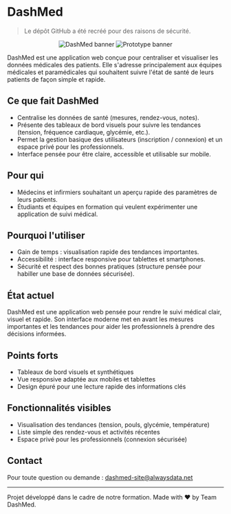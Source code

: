 # DashMed

> Le dépôt GitHub a été recréé pour des raisons de sécurité.


<p align="center">
	<img src="https://img.shields.io/badge/DashMed-Suivi%20m%C3%A9dical-12C9D4?style=for-the-badge&logo=healthicons" alt="DashMed banner" />
	<img src="https://img.shields.io/badge/Prototype-Work%20in%20progress-orange?style=for-the-badge" alt="Prototype banner" />
</p>

DashMed est une application web conçue pour centraliser et visualiser les données médicales des patients. Elle s'adresse principalement aux équipes médicales et paramédicales qui souhaitent suivre l'état de santé de leurs patients de façon simple et rapide.

## Ce que fait DashMed

- Centralise les données de santé (mesures, rendez-vous, notes).
- Présente des tableaux de bord visuels pour suivre les tendances (tension, fréquence cardiaque, glycémie, etc.).
- Permet la gestion basique des utilisateurs (inscription / connexion) et un espace privé pour les professionnels.
- Interface pensée pour être claire, accessible et utilisable sur mobile.

## Pour qui

- Médecins et infirmiers souhaitant un aperçu rapide des paramètres de leurs patients.
- Étudiants et équipes en formation qui veulent expérimenter une application de suivi médical.

## Pourquoi l'utiliser

- Gain de temps : visualisation rapide des tendances importantes.
- Accessibilité : interface responsive pour tablettes et smartphones.
- Sécurité et respect des bonnes pratiques (structure pensée pour habiller une base de données sécurisée).

## État actuel

DashMed est une application web pensée pour rendre le suivi médical clair, visuel et rapide. Son interface moderne met en avant les mesures importantes et les tendances pour aider les professionnels à prendre des décisions informées.

## Points forts

- Tableaux de bord visuels et synthétiques
- Vue responsive adaptée aux mobiles et tablettes
- Design épuré pour une lecture rapide des informations clés

## Fonctionnalités visibles

- Visualisation des tendances (tension, pouls, glycémie, température)
- Liste simple des rendez-vous et activités récentes
- Espace privé pour les professionnels (connexion sécurisée)

## Contact

Pour toute question ou demande : dashmed-site@alwaysdata.net

---

Projet développé dans le cadre de notre formation. Made with ♥ by Team DashMed.
